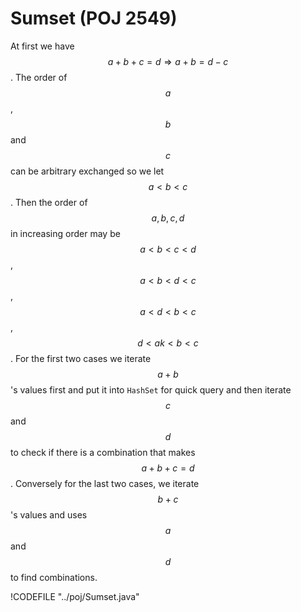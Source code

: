 # Sumset (POJ 2549)

At first we have $$a + b + c = d \Rightarrow a + b = d - c$$. The order of $$a$$, $$b$$ and $$c$$ can be
arbitrary exchanged so we let $$a < b < c$$. Then the order of $$a, b, c, d$$ in increasing order may be
$$a < b < c < d$$, $$a < b < d < c$$, $$a < d < b < c$$, $$d < ak < b < c$$. For the first
two cases we iterate $$a + b$$'s values first and put it into `HashSet` for quick query and then iterate $$c$$
and $$d$$ to check if there is a combination that makes $$a + b + c = d$$. Conversely for the last two cases,
we iterate $$b + c$$'s values and uses $$a$$ and $$d$$ to find combinations.

!CODEFILE "../poj/Sumset.java"
